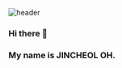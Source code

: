 ![header](https://capsule-render.vercel.app/api?type=waving&color=auto&height=300&section=header&text=Jincheol5%20&fontSize=90)

### Hi there 👋 
### My name is JINCHEOL OH. 

<!--
**jincheol5/jincheol5** is a ✨ _special_ ✨ repository because its `README.md` (this file) appears on your GitHub profile.

Here are some ideas to get you started:

- 🔭 I’m currently working on ...
- 🌱 I’m currently learning ...
- 👯 I’m looking to collaborate on ...
- 🤔 I’m looking for help with ...
- 💬 Ask me about ...
- 📫 How to reach me: ...
- 😄 Pronouns: ...
- ⚡ Fun fact: ...
-->
